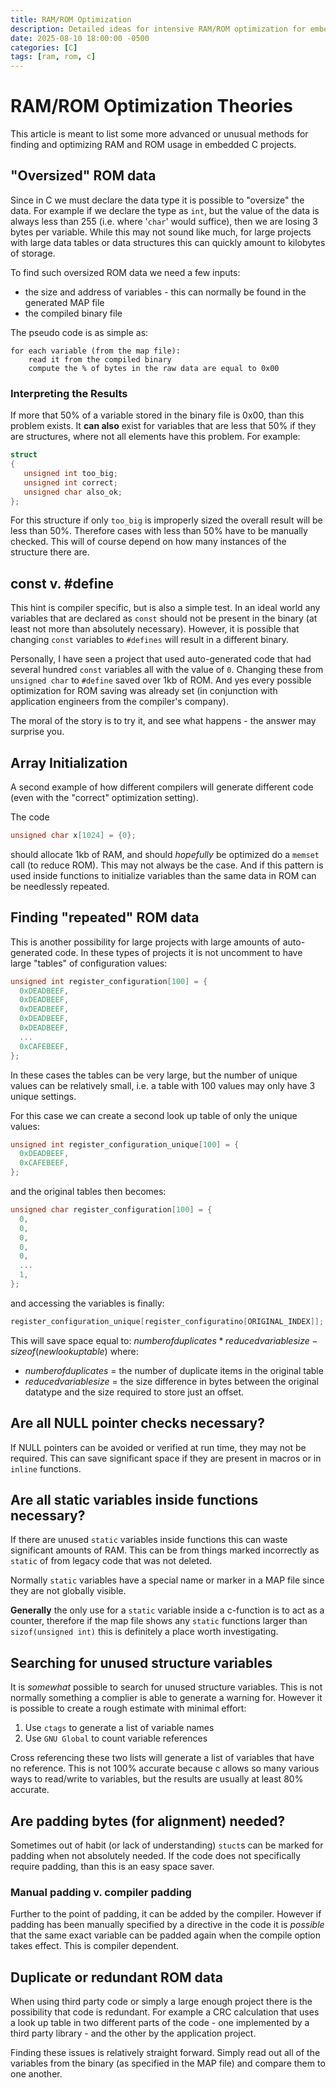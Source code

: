 ```yaml
---
title: RAM/ROM Optimization
description: Detailed ideas for intensive RAM/ROM optimization for embedded devices
date: 2025-08-10 18:00:00 -0500
categories: [C]
tags: [ram, rom, c]
---
```


# RAM/ROM Optimization Theories

This article is meant to list some more advanced or unusual methods for finding and optimizing RAM and ROM usage in embedded C projects.

## "Oversized" ROM data

Since in C we must declare the data type it is possible to "oversize" the data. For example if we declare the type as
`int`, but the value of the data is always less than 255 (i.e. where '`char`' would suffice), then we are losing 3 bytes per
variable. While this may not sound like much, for large projects with large data tables or data structures this can quickly amount to
kilobytes of storage.

To find such oversized ROM data we need a few inputs:
* the size and address of variables - this can normally be found in the generated MAP file
* the compiled binary file

The pseudo code is as simple as:
```
for each variable (from the map file):
    read it from the compiled binary
    compute the % of bytes in the raw data are equal to 0x00
```

### Interpreting the Results

If more that 50% of a variable stored in the binary file is 0x00, than this problem exists. It **can also** exist for
variables that are less that 50% if they are structures, where not all elements have this problem. For example:
```c
struct
{
   unsigned int too_big;
   unsigned int correct;
   unsigned char also_ok;
};
```
For this structure if only `too_big` is improperly sized the overall result will be less than 50%. Therefore cases with
less than 50% have to be manually checked. This will of course depend on how many instances of the structure there are.

## const v. #define

This hint is compiler specific, but is also a simple test. In an ideal world any variables that are declared as `const` should
not be present in the binary (at least not more than absolutely necessary). However, it is possible that changing `const`
variables to `#defines` will result in a different binary.

Personally, I have seen a project that used auto-generated code that had several hundred `const` variables all with the value of
`0`. Changing these from `unsigned char` to `#define` saved over 1kb of ROM. And yes every possible optimization for
ROM saving was already set (in conjunction with application engineers from the compiler's company).

The moral of the story is to try it, and see what happens - the answer may surprise you.

## Array Initialization

A second example of how different compilers will generate different code (even with the "correct" optimization setting).

The code
```c
unsigned char x[1024] = {0};
```
should allocate 1kb of RAM, and should *hopefully* be optimized do a `memset` call (to reduce ROM). This may not always
be the case. And if this pattern is used inside functions to initialize variables than the same data in ROM can be
needlessly repeated.

## Finding "repeated" ROM data

This is another possibility for large projects with large amounts of auto-generated code. In these types of projects it
is not uncomment to have large "tables" of configuration values:
```c
unsigned int register_configuration[100] = {
  0xDEADBEEF,
  0xDEADBEEF,
  0xDEADBEEF,
  0xDEADBEEF,
  0xDEADBEEF,
  ...
  0xCAFEBEEF,
};
```
In these cases the tables can be very large, but the number of unique values can be relatively small, i.e. a table with
100 values may only have 3 unique settings.

For this case we can create a second look up table of only the unique values:
```c
unsigned int register_configuration_unique[100] = {
  0xDEADBEEF,
  0xCAFEBEEF,
};
```
and the original tables then becomes:
```c
unsigned char register_configuration[100] = {
  0,
  0,
  0,
  0,
  0,
  ...
  1,
};
```
and accessing the variables is finally:
```c
register_configuration_unique[register_configuratino[ORIGINAL_INDEX]];
```

This will save space equal to: $number of duplicates * reduced variable size - sizeof(new lookup table)$
where:
* $number of duplicates$  = the number of duplicate items in the original table
* $reduced variable size$ = the size difference in bytes between the original datatype and the size required to store
    just an offset.

## Are all NULL pointer checks necessary?

If NULL pointers can be avoided or verified at run time, they may not be required. This can save significant space if
they are present in macros or in `inline` functions.

## Are all static variables inside functions necessary?

If there are unused `static` variables inside functions this can waste significant amounts of RAM. This can be from
things marked incorrectly as `static` of from legacy code that was not deleted.

Normally `static` variables have a special name or marker in a MAP file since they are not globally visible.

**Generally** the only use for a `static` variable inside a c-function is to act as a counter, therefore if the map
file shows any `static` functions larger than `sizof(unsigned int)` this is definitely a place worth investigating.

## Searching for unused structure variables

It is *somewhat* possible to search for unused structure variables. This is not normally something a complier is able
to generate a warning for. However it is possible to create a rough estimate with minimal effort:
1. Use `ctags` to generate a list of variable names
2. Use `GNU Global` to count variable references

Cross referencing these two lists will generate a list of variables that have no reference. This is not 100% accurate
because c allows so many various ways to read/write to variables, but the results are usually at least 80% accurate.

## Are padding bytes (for alignment) needed?

Sometimes out of habit (or lack of understanding) `stuct`s can be marked for padding when not absolutely needed. If the
code does not specifically require padding, than this is an easy space saver.

### Manual padding v. compiler padding

Further to the point of padding, it can be added by the compiler. However if padding has been manually specified by a
directive in the code it is *possible* that the same exact variable can be padded again when the compile option takes
effect. This is compiler dependent.

## Duplicate or redundant ROM data

When using third party code or simply a large enough project there is the possibility that code is redundant. For
example a CRC calculation that uses a look up table in two different parts of the code - one implemented by a third
party library - and the other by the application project.

Finding these issues is relatively straight forward. Simply read out all of the variables from the binary (as specified
in the MAP file) and compare them to one another.

